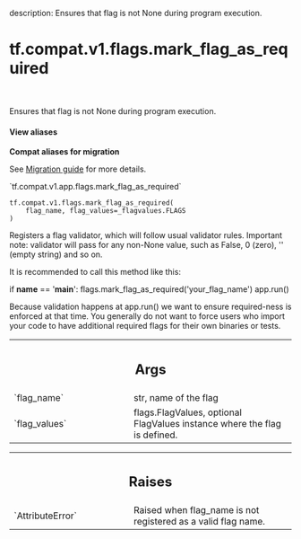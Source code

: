 description: Ensures that flag is not None during program execution.

<div itemscope itemtype="http://developers.google.com/ReferenceObject">
<meta itemprop="name" content="tf.compat.v1.flags.mark_flag_as_required" />
<meta itemprop="path" content="Stable" />
</div>

# tf.compat.v1.flags.mark_flag_as_required

<!-- Insert buttons and diff -->

<table class="tfo-notebook-buttons tfo-api nocontent" align="left">

</table>



Ensures that flag is not None during program execution.

<section class="expandable">
  <h4 class="showalways">View aliases</h4>
  <p>
<b>Compat aliases for migration</b>
<p>See
<a href="https://www.tensorflow.org/guide/migrate">Migration guide</a> for
more details.</p>
<p>`tf.compat.v1.app.flags.mark_flag_as_required`</p>
</p>
</section>

<pre class="devsite-click-to-copy prettyprint lang-py tfo-signature-link">
<code>tf.compat.v1.flags.mark_flag_as_required(
    flag_name, flag_values=_flagvalues.FLAGS
)
</code></pre>



<!-- Placeholder for "Used in" -->

Registers a flag validator, which will follow usual validator rules.
Important note: validator will pass for any non-None value, such as False,
0 (zero), '' (empty string) and so on.

It is recommended to call this method like this:

  if __name__ == '__main__':
    flags.mark_flag_as_required('your_flag_name')
    app.run()

Because validation happens at app.run() we want to ensure required-ness
is enforced at that time. You generally do not want to force users who import
your code to have additional required flags for their own binaries or tests.

<!-- Tabular view -->
 <table class="responsive fixed orange">
<colgroup><col width="214px"><col></colgroup>
<tr><th colspan="2"><h2 class="add-link">Args</h2></th></tr>

<tr>
<td>
`flag_name`
</td>
<td>
str, name of the flag
</td>
</tr><tr>
<td>
`flag_values`
</td>
<td>
flags.FlagValues, optional FlagValues instance where the flag
is defined.
</td>
</tr>
</table>



<!-- Tabular view -->
 <table class="responsive fixed orange">
<colgroup><col width="214px"><col></colgroup>
<tr><th colspan="2"><h2 class="add-link">Raises</h2></th></tr>

<tr>
<td>
`AttributeError`
</td>
<td>
Raised when flag_name is not registered as a valid flag
name.
</td>
</tr>
</table>

